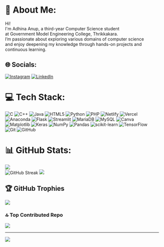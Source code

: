 # 💫 About Me:
Hi!<br>I'm Adhina Anup, a third-year Computer Science student <br>at Government Model Engineering College, Thrikkakara.<br>I’m passionate about exploring various domains of computer science <br>and enjoy deepening my knowledge through hands-on projects and <br>continuous learning.


## 🌐 Socials:
[![Instagram](https://img.shields.io/badge/Instagram-%23E4405F.svg?logo=Instagram&logoColor=white)](https://instagram.com/adhina_anup) [![LinkedIn](https://img.shields.io/badge/LinkedIn-%230077B5.svg?logo=linkedin&logoColor=white)](https://www.linkedin.com/in/adhina-anup-9551a0242/) 

# 💻 Tech Stack:
![C](https://img.shields.io/badge/c-%2300599C.svg?style=for-the-badge&logo=c&logoColor=white) ![C++](https://img.shields.io/badge/c++-%2300599C.svg?style=for-the-badge&logo=c%2B%2B&logoColor=white) ![Java](https://img.shields.io/badge/java-%23ED8B00.svg?style=for-the-badge&logo=openjdk&logoColor=white) ![HTML5](https://img.shields.io/badge/html5-%23E34F26.svg?style=for-the-badge&logo=html5&logoColor=white) ![Python](https://img.shields.io/badge/python-3670A0?style=for-the-badge&logo=python&logoColor=ffdd54) ![PHP](https://img.shields.io/badge/php-%23777BB4.svg?style=for-the-badge&logo=php&logoColor=white) ![Netlify](https://img.shields.io/badge/netlify-%23000000.svg?style=for-the-badge&logo=netlify&logoColor=#00C7B7) ![Vercel](https://img.shields.io/badge/vercel-%23000000.svg?style=for-the-badge&logo=vercel&logoColor=white) ![Anaconda](https://img.shields.io/badge/Anaconda-%2344A833.svg?style=for-the-badge&logo=anaconda&logoColor=white) ![Flask](https://img.shields.io/badge/flask-%23000.svg?style=for-the-badge&logo=flask&logoColor=white) ![Streamlit](https://img.shields.io/badge/Streamlit-%23FE4B4B.svg?style=for-the-badge&logo=streamlit&logoColor=white) ![MariaDB](https://img.shields.io/badge/MariaDB-003545?style=for-the-badge&logo=mariadb&logoColor=white) ![MySQL](https://img.shields.io/badge/mysql-4479A1.svg?style=for-the-badge&logo=mysql&logoColor=white) ![Canva](https://img.shields.io/badge/Canva-%2300C4CC.svg?style=for-the-badge&logo=Canva&logoColor=white) ![Matplotlib](https://img.shields.io/badge/Matplotlib-%23ffffff.svg?style=for-the-badge&logo=Matplotlib&logoColor=black) ![Keras](https://img.shields.io/badge/Keras-%23D00000.svg?style=for-the-badge&logo=Keras&logoColor=white) ![NumPy](https://img.shields.io/badge/numpy-%23013243.svg?style=for-the-badge&logo=numpy&logoColor=white) ![Pandas](https://img.shields.io/badge/pandas-%23150458.svg?style=for-the-badge&logo=pandas&logoColor=white) ![scikit-learn](https://img.shields.io/badge/scikit--learn-%23F7931E.svg?style=for-the-badge&logo=scikit-learn&logoColor=white) ![TensorFlow](https://img.shields.io/badge/TensorFlow-%23FF6F00.svg?style=for-the-badge&logo=TensorFlow&logoColor=white) ![Git](https://img.shields.io/badge/git-%23F05033.svg?style=for-the-badge&logo=git&logoColor=white) ![GitHub](https://img.shields.io/badge/github-%23121011.svg?style=for-the-badge&logo=github&logoColor=white)
# 📊 GitHub Stats:
![](https://github-readme-stats.vercel.app/api?username=adhinaanup&show_icons=true&count_private=true&include_all_commits=true&theme=algolia)<br/>
<img src="https://github-readme-streak-stats.herokuapp.com?user=adhinaanup&theme=algolia" alt="GitHub Streak"/>
![](https://github-readme-stats.vercel.app/api/top-langs/?username=adhinaanup&theme=algolia&hide_border=false&layout=compact&count_private=true)

## 🏆 GitHub Trophies
![](https://github-profile-trophy.vercel.app/?username=adhinaanup&theme=algolia&no-frame=false&no-bg=false&margin-w=4&title=MultiLanguage,Commits,Repositories,Stars,PullRequest,Issues,Experience,Reviews)



### 🔝 Top Contributed Repo
![](https://github-contributor-stats.vercel.app/api?username=adhinaanup&limit=5&theme=algolia&combine_all_yearly_contributions=true)

---
[![](https://visitcount.itsvg.in/api?id=adhinaanup&icon=0&color=1)](https://visitcount.itsvg.in)

<!-- Proudly created with GPRM ( https://gprm.itsvg.in ) -->
